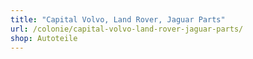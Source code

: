```yaml
---
title: "Capital Volvo, Land Rover, Jaguar Parts"
url: /colonie/capital-volvo-land-rover-jaguar-parts/
shop: Autoteile
---
```

